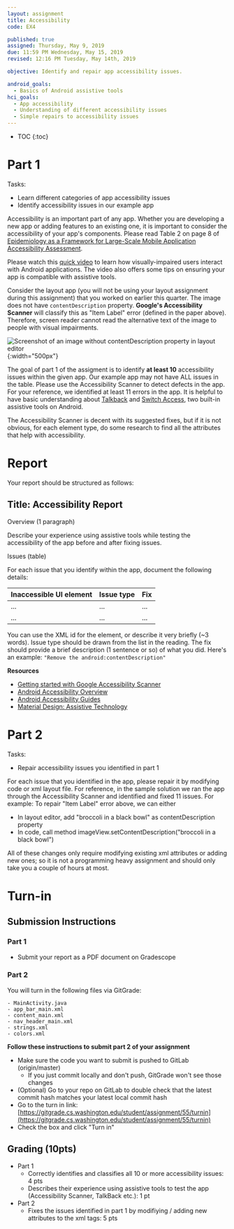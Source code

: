 ```yaml
---
layout: assignment
title: Accessibility
code: EX4

published: true
assigned: Thursday, May 9, 2019
due: 11:59 PM Wednesday, May 15, 2019
revised: 12:16 PM Tuesday, May 14th, 2019

objective: Identify and repair app accessibility issues.

android_goals:
  - Basics of Android assistive tools
hci_goals:
  - App accessibility
  - Understanding of different accessibility issues
  - Simple repairs to accessibility issues
---
```


* TOC
{:toc}

# Part 1

Tasks:

- Learn different categories of app accessibility issues
- Identify accessibility issues in our example app

Accessibility is an important part of any app. Whether you are developing a new app or adding features to an existing one, it is important to consider the accessibility of your app's components. Please read Table 2 on page 8 of [Epidemiology as a Framework for Large-Scale Mobile Application Accessibility Assessment](https://xiaoyizhang.me/assets/Paper/ASSETS_2017_Epidemiology.pdf).

Please watch this [quick video](https://youtu.be/1by5J7c5Vz4) to learn how visually-impaired users interact with Android applications. The video also offers some tips on ensuring your app is compatible with assistive tools.

Consider the layout app (you will not be using your layout assignment during this assignment) that you worked on earlier this quarter. The image does not have `contentDescription` property. **Google's Accessibility Scanner** will classify this as "Item Label" error (defined in the paper above). Therefore, screen reader cannot read the alternative text of the image to people with visual impairments.

![Screenshot of an image without contentDescription property in layout editor](accessibility-img/1.png){:width="500px"}

The goal of part 1 of the assigment is to identify **at least 10** accessibility issues within the given app. Our example app may not have ALL issues in the table. Please use the Accessibility Scanner to detect defects in the app. For your reference, we identified at least 11 errors in the app. It is helpful to have basic understanding about [Talkback](https://support.google.com/accessibility/android/answer/6283677?hl=en) and [Switch Access](https://support.google.com/accessibility/android/answer/6122836?hl=en), two built-in assistive tools on Android.

The Accessibility Scanner is decent with its suggested fixes, but if
it is not obvious, for each element type, do some research to find all
the attributes that help with accessibility. 

# Report

Your report should be structured as follows:

## Title: Accessibility Report

Overview (1 paragraph) 

Describe your experience using assistive tools while testing the
accessibility of the app before and after fixing issues. 

Issues (table)

For each issue that you identify within the app, document the following details:

| Inaccessible UI element  | Issue type | Fix |
| ------------------------ | ---------- | --- |
| ...                      | ...        | ... |
| ...                      | ...        | ... |


You can use the XML id for the element, or describe it very briefly
(~3 words). Issue type should be drawn from the list in the
reading. The fix should provide a brief description (1 sentence or so)
of what you did. Here's an example: `"Remove the android:contentDescription"`

**Resources**

- [Getting started with Google Accessibility Scanner](https://support.google.com/accessibility/android/answer/6376570?hl=en&ref_topic=6376582)
- [Android Accessibility Overview](https://developer.android.com/guide/topics/ui/accessibility/)
- [Android Accessibility Guides](https://developer.android.com/guide/topics/ui/accessibility/apps)
- [Material Design: Assistive Technology](https://material.io/design/usability/accessibility.html#assistive-technology)

<!-- <span style="color:red">
XXX TODO: Should we ask them to write a report with the description of each issue? (Increases the workload of TA). Or we only grade based on how many issues are repaired? (What if they can identify but cannot repair some issues?)
</span> -->

<!-- <span style="color:red">
XXX TODO: Should we provide them Google Accessibility Scanner? (Although it may not cover all issues...)
</span> -->

# Part 2

Tasks:

- Repair accessibility issues you identified in part 1

For each issue that you identified in the app, please repair it by modifying code or xml layout file. For reference, in the sample solution we ran the app through the Accessibility Scanner and identified and fixed 11 issues. For example: To repair "Item Label" error above, we can either

- In layout editor, add "broccoli in a black bowl" as contentDescription property
- In code, call method imageView.setContentDescription("broccoli in a black bowl")

All of these changes only require modifying existing xml attributes or adding new ones; so it is not a programming heavy assignment and should only take you a couple of hours at most.

# Turn-in

## Submission Instructions

### Part 1

- Submit your report as a PDF document on Gradescope

### Part 2

You will turn in the following files via GitGrade:
```
- MainActivity.java
- app_bar_main.xml
- content_main.xml
- nav_header_main.xml
- strings.xml
- colors.xml
```
**Follow these instructions to submit part 2 of your assignment**

- Make sure the code you want to submit is pushed to GitLab (origin/master)
  - If you just commit locally and don't push, GitGrade won't see those changes 
- (Optional) Go to your repo on GitLab to double check that the latest commit hash matches your latest local commit hash
- Go to the turn in link: [https://gitgrade.cs.washington.edu/student/assignment/55/turnin](https://gitgrade.cs.washington.edu/student/assignment/55/turnin)
- Check the box and click "Turn in"

## Grading (10pts)

- Part 1
  - Correctly identifies and classifies all 10 or more accessibility issues: 4 pts
  - Describes their experience using assistive tools to test the app (Accessibility Scanner, TalkBack etc.): 1 pt
- Part 2
  - Fixes the issues identified in part 1 by modifiying / adding new attributes to the xml tags: 5 pts

